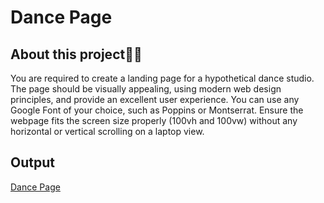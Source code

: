 # Dance Page

## About this project🧑‍💻
You are required to create a landing page for a hypothetical dance studio. The page should be visually appealing, using modern web design principles, and provide an excellent user experience. You can use any Google Font of your choice, such as Poppins or Montserrat. Ensure the webpage fits the screen size properly (100vh and 100vw) without any horizontal or vertical scrolling on a laptop view.

## Output
 [Dance Page](./14.png)
 
